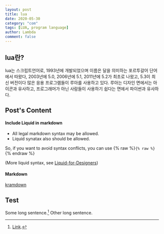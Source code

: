 ```yaml
---
layout: post
title: lua
date: 2020-05-30
category: "com"
tags: [LUA, program language]
author: Lambda
comment: false
---
```




## lua란? 

lua는 스크립트언어로, 1993년에 개발되었으며 이름은 달을 의미하는 포르투갈어 단어에서 따왔다,
2003년에 5.0, 2006년에 5.1, 2011년에 5.2가 최초로 나왔고, 5.3이 최신 버전이다
많은 응용 프로그램들이 루아를 사용하고 있다. 루아는 디자인 면에서는 아이콘과 유사하고, 프로그래머가 아닌 사람들이 사용하기 쉽다는 면에서 파이썬과 유사하다.


## Post's Content

#### Include Liquid in markdown

- All legal markdown syntax may be allowed. 
- Liquid synatax also should be allowed.


So, if you want to avoid syntax conflicts, you can use {% raw %}`{% raw %}`{% endraw %}

(More liquid syntax, see [Liquid-for-Designers](https://github.com/Shopify/liquid/wiki/Liquid-for-Designers))

#### Markdown

[kramdown](https://kramdown.gettalong.org/)


## Test

Some long sentence.[^footnote] Other long sentence.

[^footnote]: [Link](https://google.com).
